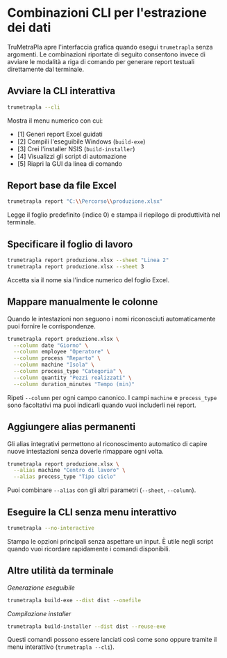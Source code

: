 # Combinazioni CLI per l'estrazione dei dati

TruMetraPla apre l'interfaccia grafica quando esegui `trumetrapla` senza argomenti.
Le combinazioni riportate di seguito consentono invece di avviare le modalità a riga
di comando per generare report testuali direttamente dal terminale.

## Avviare la CLI interattiva

```bash
trumetrapla --cli
```

Mostra il menu numerico con cui:
- [1] Generi report Excel guidati
- [2] Compili l'eseguibile Windows (`build-exe`)
- [3] Crei l'installer NSIS (`build-installer`)
- [4] Visualizzi gli script di automazione
- [5] Riapri la GUI da linea di comando

## Report base da file Excel

```bash
trumetrapla report "C:\\Percorso\\produzione.xlsx"
```

Legge il foglio predefinito (indice 0) e stampa il riepilogo di produttività
nel terminale.

## Specificare il foglio di lavoro

```bash
trumetrapla report produzione.xlsx --sheet "Linea 2"
trumetrapla report produzione.xlsx --sheet 3
```

Accetta sia il nome sia l'indice numerico del foglio Excel.

## Mappare manualmente le colonne

Quando le intestazioni non seguono i nomi riconosciuti automaticamente puoi
fornire le corrispondenze.

```bash
trumetrapla report produzione.xlsx \
  --column date "Giorno" \
  --column employee "Operatore" \
  --column process "Reparto" \
  --column machine "Isola" \
  --column process_type "Categoria" \
  --column quantity "Pezzi realizzati" \
  --column duration_minutes "Tempo (min)"
```

Ripeti `--column` per ogni campo canonico. I campi `machine` e `process_type`
sono facoltativi ma puoi indicarli quando vuoi includerli nei report.

## Aggiungere alias permanenti

Gli alias integrativi permettono al riconoscimento automatico di capire nuove
intestazioni senza doverle rimappare ogni volta.

```bash
trumetrapla report produzione.xlsx \
  --alias machine "Centro di lavoro" \
  --alias process_type "Tipo ciclo"
```

Puoi combinare `--alias` con gli altri parametri (`--sheet`, `--column`).

## Eseguire la CLI senza menu interattivo

```bash
trumetrapla --no-interactive
```

Stampa le opzioni principali senza aspettare un input. È utile negli script
quando vuoi ricordare rapidamente i comandi disponibili.

## Altre utilità da terminale

*Generazione eseguibile*
```bash
trumetrapla build-exe --dist dist --onefile
```

*Compilazione installer*
```bash
trumetrapla build-installer --dist dist --reuse-exe
```

Questi comandi possono essere lanciati così come sono oppure tramite il menu
interattivo (`trumetrapla --cli`).
